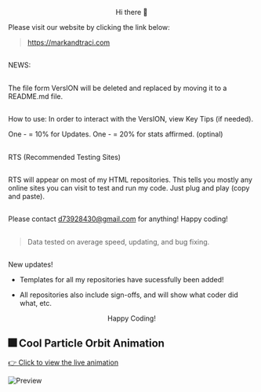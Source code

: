 <p align="center">Hi there 👋

 Please visit our website 
 by clicking the link below:  
>https://markandtraci.com
##
NEWS: 
##
The file form VersION will be deleted and replaced by moving it to a README.md file.
##
How to use: In order to interact with the VersION, view
Key Tips (if needed).

One - = 10% for Updates.
One - = 20% for stats affirmed. (optinal)
##
RTS (Recommended Testing Sites)
##
RTS will appear on
most of my HTML repositories. This tells you mostly any 
online sites you can visit to test and run my code. Just plug and play (copy and paste).
##
Please contact d73928430@gmail.com for anything!
Happy coding!
##
>Data tested on average speed, updating, and bug fixing.
##
New updates!

* Templates for all my repositories have sucessfully been added!

* All repositories also include sign-offs, and will show what coder did what, etc.

<p align="center">Happy Coding!

## 🎆 Cool Particle Orbit Animation

[👉 Click to view the live animation](https://The3DP.github.io/particle-animation/)

![Preview](./preview.gif)  <!-- optional preview -->
